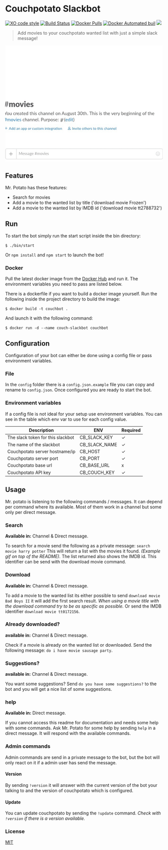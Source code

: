 
# Couchpotato Slackbot
[![XO code style](https://img.shields.io/badge/code_style-XO-5ed9c7.svg)](https://github.com/sindresorhus/xo)
[![Build Status](https://travis-ci.org/RolfKoenders/potato.svg?branch=master)](https://travis-ci.org/RolfKoenders/potato)
[![Docker Pulls](https://img.shields.io/docker/pulls/rolfkoenders/potato.svg)](https://hub.docker.com/r/rolfkoenders/potato/)
[![Docker Automated buil](https://img.shields.io/docker/automated/rolfkoenders/potato.svg)](https://hub.docker.com/r/rolfkoenders/potato/) [![](https://images.microbadger.com/badges/image/rolfkoenders/potato.svg)](https://microbadger.com/images/rolfkoenders/potato "Get your own image badge on microbadger.com")

> Add movies to your couchpotato wanted list with just a simple slack message!

![search and download example](assets/images/search-download.gif)

## Features
Mr. Potato has these features:
- Search for movies
- Add a movie to the wanted list by title ('download movie Frozen')
- Add a movie to the wanted list by IMDB id ('download movie tt2788732')

## Run
To start the bot simply run the start script inside the bin directory:
```
$ ./bin/start
```
Or `npm install` and `npm start` to launch the bot!

### Docker
Pull the latest docker image from the [Docker Hub](https://hub.docker.com/r/rolfkoenders/potato/) and run it. The environment variables you need to pass are listed below.

There is a dockerfile if you want to build a docker image yourself.
Run the following inside the project directory to build the image:
```
$ docker build -t couchbot .
```
And launch it with the following command:
```
$ docker run -d --name couch-slackbot couchbot
```


## Configuration
Configuration of your bot can either be done using a config file or pass environment variables.

### File
In the `config` folder there is a `config.json.example` file you can copy and rename to `config.json`. Once configured you are ready to start the bot.

### Environment variables
If a config file is not ideal for your setup use environment variables. You can see in the table which env var to use for each config value.

| Description | ENV | Required |
|-------------|-----|----------|
| The slack token for this slackbot | CB_SLACK_KEY | ✓ |
| The name of the slackbot | CB_SLACK_NAME | ✓ |
| Couchpotato server hostname/ip | CB_HOST | ✓ |
| Couchpotato server port | CB_PORT | ✓ |
| Couchpotato base url | CB_BASE_URL | x |
| Couchpotato API key | CB_COUCH_KEY | ✓ |

## Usage
Mr. potato is listening to the following commands / messages. It can depend per command where its available. Most of them work in a channel but some only per direct message.

### Search
**Available in:** Channel & Direct message.

To search for a movie send the following as a private message: `search movie harry potter` This will return a list with the movies it found. _(Example gif on top of the README)._ The list returned also shows the IMDB id. This identifier can be send with the download movie command.

### Download
**Available in:** Channel & Direct message.

To add a movie to the wanted list its either possible to send `download movie Bad Boys II` it will add the first search result. _When using a movie title with the download command try to be as specific as possible._ Or send the IMDB identifier `download movie tt0172156`.

### Already downloaded?
**available in:** Channel & Direct message.

Check if a movie is already on the wanted list or downloaded. Send the following message: `do i have movie sausage party`.

### Suggestions?
**available in:** Channel & Direct message.

You want some suggestions? Send `do you have some suggestions?` to the bot and you will get a nice list of some suggestions.

### help
**Available in:** Direct message.

If you cannot access this readme for documentation and needs some help with some commands. Ask Mr. Potato for some help by sending `help` in a direct message. It will respond with the available commands.

### Admin commands
Admin commands are send in a private message to the bot, but the bot will only react on it if a admin user has send the message.

#### Version
By sending `!version` it will answer with the current version of the bot your talking to and the version of couchpotato which is configured.

#### Update
You can update couchpotato by sending the `!update` command. _Check with `!version` if there is a version available._

### License
[MIT](https://opensource.org/licenses/MIT)
 

